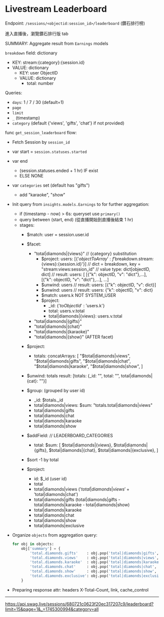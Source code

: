 # Livestream Leaderboard

Endpoint: `/sessions/<objectid:session_id>/leaderboard` (鑽石排行榜)

進入直播後，瀏覽鑽石排行版 tab

SUMMARY: Aggregate result from `Earnings` models

`breakdown` field: dictionary
  - KEY: stream:{category}:{session.id}
  - VALUE: dictionary
    - KEY: user ObjectID
    - VALUE: dictionary
      - total: number

Queries:

- `days`: 1 / 7 / 30 (default=1)
- `page`
- `limit`
- `_` (timestamp)
- `category` (default {'views', 'gifts', 'chat'} if not provided)

func `get_session_leaderboard` flow:

- Fetch Session by `session_id`
- var start = `session.statuses.started`
- var end
  - (session.statuses.ended + 1 hr) IF exist
  - ELSE NONE
- var `categories` set (default has "gifts")
  - add "karaoke", "show"

- Init query from `insights.models.Earnings` to for further aggregation:
  - if (timestamp - now) > 6s: queryset use `primary()`
  - query between (start, end) (從直播開始到直播後結束 1 hr)
  - stages:
    - $match: user = session.user.id
    - $facet:
      - "total|diamonds|{views}"     // {category} substitution
        - $project: users: [{'$objectToArray' : f'$breakdown.stream:{views}:{session.id}'}]
                                                  // dict = breakdown, key = "stream:views:session_id"
                                                  // value type: dict[objectID, dict]
                                                  // result: users: [ [{"k": objectID, "v": "dict"},...], [{"k": objectID, "v": "dict"},...], ...]
        - $unwind: users
          // result: users: [{"k": objectID, "v": dict}]
        - $unwind: users
          // result: users: {"k": objectID, "v": dict}
        - $match: users.k NOT SYSTEM_USER
        - $project:
          - _id: {'$toObjectId': '$users.k'}
          - total: users.v.total
          - total|diamonds|{views}: users.v.total
      - "total|diamonds|{gifts}"
      - "total|diamonds|{chat}"
      - "total|diamonds|{karaoke}"
      - "total|diamonds|{show}"
    (AFTER facet)
    - $project:
      - totals: concatArrays: [
          "$total|diamonds|views",
          "$total|diamonds|gifts",
          "$total|diamonds|chat",
          "$total|diamonds|karaoke",
          "$total|diamonds|show",
        ]
        
    - $unwind: totals
      result: [totals: {_id: "", total: "", total|diamonds|{cat}: ""}]
    - $group: (grouped by user id)
      - _id: $totals._id
      - total|diamonds|views: $sum: "totals.total|diamonds|views"
      - total|diamonds|gifts
      - total|diamonds|chat
      - total|diamonds|karaoke
      - total|diamonds|show
    - $addField:    // LEADERBOARD_CATEGORIES
      - total: $sum: [
        $total|diamonds|{views},
        $total|diamonds|{gifts},
        $total|diamonds|{chat},
        $total|diamonds|{exclusive},
      ]
    - $sort -1 by total
    - $project:
      - id: $_id (user id)
      - total
      - total|diamonds|views ('$total|diamonds|views' + '$total|diamonds|chat')
      - total|diamonds|gifts (total|diamonds|gifts - total|diamonds|karaoke - total|diamonds|show)
      - total|diamonds|karaoke
      - total|diamonds|chat
      - total|diamonds|show
      - total|diamonds|exclusive

- Organize `objects` from aggregation query:

  ```py
  for obj in objects:
      obj['summary'] = {
          'total.diamonds.gifts'    : obj.pop('total|diamonds|gifts', None)     or 0,
          'total.diamonds.views'    : obj.pop('total|diamonds|views', None)     or 0,
          'total.diamonds.karaoke'  : obj.pop('total|diamonds|karaoke', None)   or 0,
          'total.diamonds.chat'     : obj.pop('total|diamonds|chat', None)      or 0,
          'total.diamonds.show'     : obj.pop('total|diamonds|show', None)      or 0,
          'total.diamonds.exclusive': obj.pop('total|diamonds|exclusive', None) or 0,
      }
  ```

- Preparing response attr: headers X-Total-Count, link, cache_control

---


https://api.swag.live/sessions/680721c0623f20ec317207c9/leaderboard?limit=15&page=1&_=1745300994&category=all

